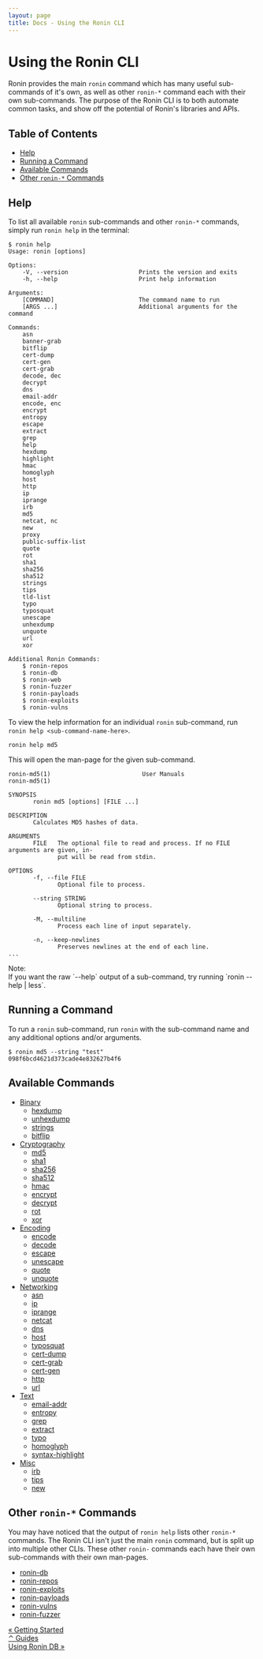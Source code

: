 ```yaml
---
layout: page
title: Docs - Using the Ronin CLI
---
```


# Using the Ronin CLI

Ronin provides the main `ronin` command which has many useful sub-commands of
it's own, as well as other `ronin-*` command each with their own sub-commands.
The purpose of the Ronin CLI is to both automate common tasks, and show off the
potential of Ronin's libraries and APIs.

## Table of Contents

* [Help](#help)
* [Running a Command](#running-a-command)
* [Available Commands](#available-commands)
* [Other `ronin-*` Commands](#other-ronin--commands)

## Help

To list all available `ronin` sub-commands and other `ronin-*` commands, simply
run `ronin help` in the terminal:

```
$ ronin help
Usage: ronin [options]

Options:
    -V, --version                    Prints the version and exits
    -h, --help                       Print help information

Arguments:
    [COMMAND]                        The command name to run
    [ARGS ...]                       Additional arguments for the command

Commands:
    asn
    banner-grab
    bitflip
    cert-dump
    cert-gen
    cert-grab
    decode, dec
    decrypt
    dns
    email-addr
    encode, enc
    encrypt
    entropy
    escape
    extract
    grep
    help
    hexdump
    highlight
    hmac
    homoglyph
    host
    http
    ip
    iprange
    irb
    md5
    netcat, nc
    new
    proxy
    public-suffix-list
    quote
    rot
    sha1
    sha256
    sha512
    strings
    tips
    tld-list
    typo
    typosquat
    unescape
    unhexdump
    unquote
    url
    xor

Additional Ronin Commands:
    $ ronin-repos
    $ ronin-db
    $ ronin-web
    $ ronin-fuzzer
    $ ronin-payloads
    $ ronin-exploits
    $ ronin-vulns

```

To view the help information for an individual `ronin` sub-command, run
`ronin help <sub-command-name-here>`.

```
ronin help md5
```

This will open the man-page for the given sub-command.

```
ronin-md5(1)                          User Manuals                          ronin-md5(1)

SYNOPSIS
       ronin md5 [options] [FILE ...]

DESCRIPTION
       Calculates MD5 hashes of data.

ARGUMENTS
       FILE   The optional file to read and process. If no FILE arguments are given, in‐
              put will be read from stdin.

OPTIONS
       -f, --file FILE
              Optional file to process.

       --string STRING
              Optional string to process.

       -M, --multiline
              Process each line of input separately.

       -n, --keep-newlines
              Preserves newlines at the end of each line.
...
```

<article class="message is-dark">
  <div class="message-header">Note:</div>
  <div class="message-body" markdown="1">
If you want the raw `--help` output of a sub-command, try running
`ronin <sub-command-name-here> --help | less`.
  </div>
</article>

## Running a Command

To run a `ronin` sub-command, run `ronin` with the sub-command name and any
additional options and/or arguments.

```
$ ronin md5 --string "test"
098f6bcd4621d373cade4e832627b4f6
```

## Available Commands

* [Binary](binary.html)
  * [hexdump](binary.html#hexdump)
  * [unhexdump](binary.html#unhexdump)
  * [strings](binary.html#strings)
  * [bitflip](binary.html#bitflip)
* [Cryptography](cryptography.html)
  * [md5](cryptography.html#md5)
  * [sha1](cryptography.html#sha1)
  * [sha256](cryptography.html#sha256)
  * [sha512](cryptography.html#sha512)
  * [hmac](cryptography.html#hmac)
  * [encrypt](cryptography.html#encrypt)
  * [decrypt](cryptography.html#decrypt)
  * [rot](cryptography.html#rot)
  * [xor](cryptography.html#xor)
* [Encoding](encoding.html)
  * [encode](encoding.html#encode)
  * [decode](encoding.html#decode)
  * [escape](encoding.html#escape)
  * [unescape](encoding.html#unescape)
  * [quote](encoding.html#quote)
  * [unquote](encoding.html#unquote)
* [Networking](networking.html)
  * [asn](networking.html#asn)
  * [ip](networking.html#ip)
  * [iprange](networking.html#iprange)
  * [netcat](networking.html#netcat)
  * [dns](networking.html#dns)
  * [host](networking.html#host)
  * [typosquat](networking.html#typosquat)
  * [cert-dump](networking.html#cert-dump)
  * [cert-grab](networking.html#cert-grab)
  * [cert-gen](networking.html#cert-gen)
  * [http](networking.html#http)
  * [url](networking.html#url)
* [Text](text.html)
  * [email-addr](text.html#email-addr)
  * [entropy](text.html#entropy)
  * [grep](text.html#grep)
  * [extract](text.html#extract)
  * [typo](text.html#typo)
  * [homoglyph](text.html#homoglyph)
  * [syntax-highlight](text.html#syntax-highlight)
* [Misc](misc.html)
  * [irb](misc.html#irb)
  * [tips](misc.html#tips)
  * [new](misc.html#new)

## Other `ronin-*` Commands

You may have noticed that the output of `ronin help` lists other `ronin-*`
commands. The Ronin CLI isn't just the main `ronin` command, but is split up
into multiple other CLIs. These other `ronin-` commands each have their own
sub-commands with their own man-pages.

* [ronin-db](https://github.com/ronin-rb/ronin-db#synopsis)
* [ronin-repos](https://github.com/ronin-rb/ronin-repos#synopsis)
* [ronin-exploits](https://github.com/ronin-rb/ronin-exploits#synopsis)
* [ronin-payloads](https://github.com/ronin-rb/ronin-payloads#synopsis)
* [ronin-vulns](https://github.com/ronin-rb/ronin-vulns#synopsis)
* [ronin-fuzzer](https://github.com/ronin-rb/ronin-fuzzer#synopsis)

<div class="level">
  <div class="level-left">
    <a class="button" href="../getting-started/">
      &laquo; Getting Started
    </a>
  </div>

  <div class="level-item">
    <a class="button" href="/docs/#guides">
      &#x2303; Guides
    </a>
  </div>

  <div class="level-right">
    <a class="button" href="../using-ronin-db/">
      Using Ronin DB &raquo;
    </a>
  </div>
</div>
